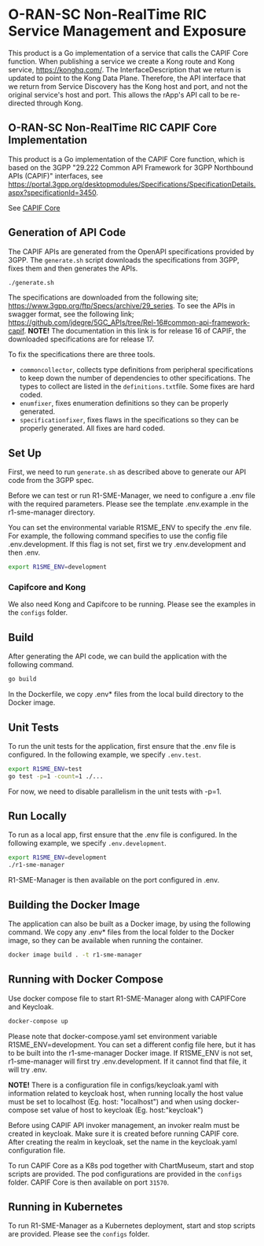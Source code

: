 <!--
-
========================LICENSE_START=================================
O-RAN-SC
%%
Copyright (C) 2024 OpenInfra Foundation Europe. All rights reserved.
%%
Licensed under the Apache License, Version 2.0 (the "License");
you may not use this file except in compliance with the License.
You may obtain a copy of the License at

     http://www.apache.org/licenses/LICENSE-2.0

Unless required by applicable law or agreed to in writing, software
distributed under the License is distributed on an "AS IS" BASIS,
WITHOUT WARRANTIES OR CONDITIONS OF ANY KIND, either express or implied.
See the License for the specific language governing permissions and
limitations under the License.
========================LICENSE_END===================================

-->

# O-RAN-SC Non-RealTime RIC Service Management and Exposure

This product is a Go implementation of a service that calls the CAPIF Core function. When publishing a service we create a Kong route and Kong service, https://konghq.com/. The InterfaceDescription that we return is updated to point to the Kong Data Plane. Therefore, the API interface that we return from Service Discovery has the Kong host and port, and not the original service's host and port. This allows the rApp's API call to be re-directed through Kong.

## O-RAN-SC Non-RealTime RIC CAPIF Core Implementation

This product is a Go implementation of the CAPIF Core function, which is based on the 3GPP "29.222 Common API Framework for 3GPP Northbound APIs (CAPIF)" interfaces, see https://portal.3gpp.org/desktopmodules/Specifications/SpecificationDetails.aspx?specificationId=3450.

See [CAPIF Core](../capifcore/README.md)

## Generation of API Code

The CAPIF APIs are generated from the OpenAPI specifications provided by 3GPP. The `generate.sh` script downloads the
specifications from 3GPP, fixes them and then generates the APIs.

```sh
./generate.sh
```

The specifications are downloaded from the following site; https://www.3gpp.org/ftp/Specs/archive/29_series. To see
the APIs in swagger format, see the following link; https://github.com/jdegre/5GC_APIs/tree/Rel-16#common-api-framework-capif.
**NOTE!** The documentation in this link is for release 16 of CAPIF, the downloaded specifications are for release 17.

To fix the specifications there are three tools.
- `commoncollector`, collects type definitions from peripheral specifications to keep down the number of dependencies to
  other specifications. The types to collect are listed in the `definitions.txt`file. Some fixes are hard coded.
- `enumfixer`, fixes enumeration definitions so they can be properly generated.
- `specificationfixer`, fixes flaws in the specifications so they can be properly generated. All fixes are hard coded.

## Set Up

First, we need to run `generate.sh` as described above to generate our API code from the 3GPP spec.

Before we can test or run R1-SME-Manager, we need to configure a .env file with the required parameters. Please see the template .env.example in the r1-sme-manager directory.

You can set the environmental variable R1SME_ENV to specify the .env file. For example, the following command specifies to use the config file
.env.development. If this flag is not set, first we try .env.development and then .env.

```sh
export R1SME_ENV=development
```

### Capifcore and Kong

We also need Kong and Capifcore to be running. Please see the examples in the `configs` folder.

## Build

After generating the API code, we can build the application with the following command.

```sh
go build
```

In the Dockerfile, we copy .env* files from the local build directory to the Docker image.

## Unit Tests

To run the unit tests for the application, first ensure that the .env file is configured. In the following example, we specify `.env.test`.

```sh
export R1SME_ENV=test
go test -p=1 -count=1 ./...
```

For now, we need to disable parallelism in the unit tests with -p=1.

## Run Locally

To run as a local app, first ensure that the .env file is configured. In the following example, we specify `.env.development`.

```sh
export R1SME_ENV=development
./r1-sme-manager
```

R1-SME-Manager is then available on the port configured in .env.

## Building the Docker Image

The application can also be built as a Docker image, by using the following command. We copy any .env* files from the local folder to the Docker image, so they can be available when running the container.

```sh
docker image build . -t r1-sme-manager
```

## Running with Docker Compose

Use docker compose file to start R1-SME-Manager along with CAPIFCore and Keycloak.

```sh
docker-compose up
```
Please note that docker-compose.yaml set environment variable R1SME_ENV=development. You can set a different config file here, but it has to be built into the r1-sme-manager Docker image. If R1SME_ENV is not set, r1-sme-manager will first try .env.development. If it cannot find that file, it will try .env.

**NOTE!** There is a configuration file in configs/keycloak.yaml with information related to keycloak host, when running locally the host value must be set to localhost (Eg. host: "localhost") and when using docker-compose set value of host to keycloak (Eg. host:"keycloak")

Before using CAPIF API invoker management, an invoker realm must be created in keycloak. Make sure it is created before running CAPIF core. After creating the realm in keycloak, set the name in the keycloak.yaml configuration file.

To run CAPIF Core as a K8s pod together with ChartMuseum, start and stop scripts are provided. The pod configurations are provided in the `configs` folder. CAPIF Core is then available on port `31570`.

## Running in Kubernetes

To run R1-SME-Manager as a Kubernetes deployment, start and stop scripts are provided. Please see the `configs` folder.